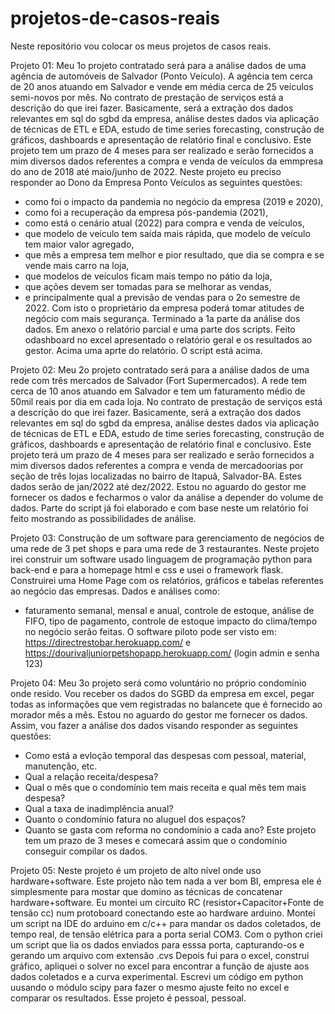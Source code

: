 # projetos-de-casos-reais
Neste repositório vou colocar os meus projetos de casos reais.

Projeto 01:
Meu 1o projeto contratado será para a análise dados de uma agência de automóveis de Salvador (Ponto Veículo).
A agência tem cerca de 20 anos atuando em Salvador e vende em média cerca de 25 veículos semi-novos por mês.
No contrato de prestação de serviços está a descrição do que irei fazer. 
Basicamente, será a extração dos dados relevantes em sql do sgbd da empresa, análise destes dados via aplicação de técnicas de ETL e EDA, 
estudo de time series forecasting, construção de gráficos, dashboards e apresentação de relatório final e conclusivo.
Este projeto tem um prazo de 4 meses para ser realizado e serão fornecidos a mim diversos dados referentes a compra e venda de 
veículos da emmpresa do ano de 2018 até maio/junho de 2022. 
Neste projeto eu preciso responder ao Dono da Empresa Ponto Veículos as seguintes questões: 
- como foi o impacto da pandemia no negócio da empresa (2019 e 2020), 
- como foi a recuperação da empresa pós-pandemia (2021), 
- como está o cenário atual (2022) para compra e venda de veículos, 
- que modelo de veículo tem saída mais rápida, que modelo de veículo tem maior valor agregado, 
- que mês a empresa tem melhor e pior resultado, que dia se compra e se vende mais carro na loja, 
- que modelos de veículos ficam mais tempo no pátio da loja, 
- que ações devem ser tomadas para se melhorar as vendas, 
- e principalmente qual a previsão de vendas para o 2o semestre de 2022.
Com isto o proprietário da empresa poderá tomar atitudes de negócio com mais segurança.
Terminado a 1a parte da análise dos dados. Em anexo o relatório parcial e uma parte dos scripts.
Feito odashboard no excel apresentado o relatório geral e os resultados ao gestor.
Acima uma aprte do relatório. O script está acima. 

Projeto 02:
Meu 2o projeto contratado será para a análise dados de uma rede com três mercados de Salvador (Fort Supermercados).
A rede tem cerca de 10 anos atuando em Salvador e tem um faturamento médio de 50mil reais por dia em cada loja.
No contrato de prestação de serviços está a descrição do que irei fazer. 
Basicamente, será a extração dos dados relevantes em sql do sgbd da empresa, análise destes dados via aplicação de técnicas de ETL e EDA, 
estudo de time series forecasting, construção de gráficos, dashboards e apresentação de relatório final e conclusivo.
Este projeto terá um prazo de 4 meses para ser realizado e serão fornecidos a mim diversos dados referentes a compra e venda de 
mercadoorias por seção de três lojas localizadas no bairro de Itapuã, Salvador-BA. Estes dados serão de jan/2022 até dez/2022. Estou no aguardo do gestor me fornecer os dados e fecharmos o valor da análise a depender do volume de dados. Parte do script já foi elaborado e com base neste um relatório foi feito mostrando as possibilidades de análise.

Projeto 03: Construção de um software para gerenciamento de negócios de uma rede de 3 pet shops e para uma rede de 3 restaurantes. Neste projeto irei construir um software usado linguagem de programação python para back-end e para a homepage html e css e usei o framework flask. 
Construirei uma Home Page com os relatórios, gráficos e tabelas referentes ao negócio das empresas. 
Dados e análises como:
- faturamento semanal, mensal e anual, controle de estoque, análise de FIFO, tipo de pagamento, controle de estoque impacto do clima/tempo no negócio serão feitas.
O software piloto pode ser visto em: https://directrestobar.herokuapp.com/ e https://dourivaljuniorpetshopapp.herokuapp.com/ (login admin e senha 123)

Projeto 04:
Meu 3o projeto será como voluntário no próprio condomínio onde resido. Vou receber os dados do SGBD da empresa em excel, pegar todas as informações que 
vem registradas no balancete que é fornecido ao morador mês a mês. Estou no aguardo do gestor me fornecer os dados. Assim, vou fazer a análise dos dados visando responder as seguintes questões:
- Como está a evloção temporal das despesas com pessoal, material, manutenção, etc.
- Qual a relação receita/despesa?
- Qual o mês que o condomínio tem mais receita e qual mês tem mais despesa?
- Qual a taxa de inadimplência anual?
- Quanto o condomínio fatura no aluguel dos espaços?
- Quanto se gasta com reforma no condomínio a cada ano?
Este projeto tem um prazo de 3 meses e comecará assim que o condomínio conseguir compilar os dados.

Projeto 05:
Neste projeto é um projeto de alto nível onde uso hardware+software. Este projeto não tem nada a ver bom BI, empresa ele é simplesmente para mostar que domino as técnicas de concatenar hardware+software. Eu montei um circuito RC (resistor+Capacitor+Fonte de tensão cc) num protoboard conectando este ao hardware arduino. Montei um script na IDE do arduino em c/c++ para mandar os dados coletados, de tempo real, de tensão elétrica para a porta serial COM3. Com o python criei um script que lia os dados enviados para esssa porta, capturando-os e gerando um arquivo com extensão .cvs
Depois fui para o excel, construi gráfico, apliquei o solver no excel para encontrar a função de ajuste aos dados coletados e a curva experimental.
Escrevi um código em python uusando o módulo scipy para fazer o mesmo ajuste feito no excel e comparar os resultados.
Esse projeto é pessoal, pessoal.


